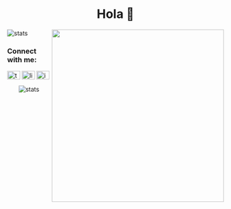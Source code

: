 <h1 align="center">Hola 👋</h1>
<img src="https://cdn.dribbble.com/users/1162077/screenshots/3848914/programmer.gif" width="400" align="right">
<!-- <p align="left">Full stack dev from India</p> -->
<p align="left"> <img src="https://komarev.com/ghpvc/?username=4mbareesh&label=Profile%20views&color=0e75b6&style=flat" alt="stats" /> </p>

<!--<p align="left">
  <a href="https://twitter.com/4mbareesh" target="blank"><img src="https://img.shields.io/twitter/follow/4mbareesh?label=Follow%20@4mbareesh&style=for-the-badge&logo=twitter" alt="twitter" /></a>
</p>-->

<h3 align="left">Connect with me:</h3>
<p align="left">
<a href="https://twitter.com/4mbareesh" target="blank"><img align="center" src="https://raw.githubusercontent.com/rahuldkjain/github-profile-readme-generator/master/src/images/icons/Social/twitter.svg" alt="twitter" height="20" width="30" /></a>
<a href="https://linkedin.com/in/4mbareesh" target="blank"><img align="center" src="https://raw.githubusercontent.com/rahuldkjain/github-profile-readme-generator/master/src/images/icons/Social/linked-in-alt.svg" alt="linkedin" height="20" width="30" /></a>
<a href="https://instagram.com/ambareesh.exe" target="blank"><img align="center" src="https://raw.githubusercontent.com/rahuldkjain/github-profile-readme-generator/master/src/images/icons/Social/instagram.svg" alt="instagram" height="20" width="30" /></a>
</p>
<p align="center"><img align="center" src="https://github-readme-stats.vercel.app/api/top-langs?username=4mbareesh&show_icons=true&locale=en&layout=compact" alt="stats" /></p>
